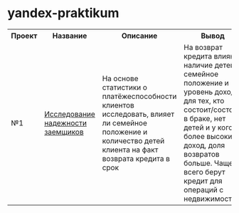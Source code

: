 # yandex-praktikum

<table>
<tr><th>Проект</th><th>Название</th><th>Описание</th><th>Вывод</th><th>Стек</th></tr> <!--ряд с ячейками заголовков-->
<tr><td>№1</td><td><a href="https://github.com/Goryachcom/yandex-praktikum/blob/main/Исследование%20надежности%20заемщиков/№1%20Исследование%20надежности%20заемщиков.ipynb">Исследование надежности заемщиков</a></td><td>На основе статистики о платёжеспособности клиентов исследовать, влияет ли семейное положение и количество детей клиента на факт возврата кредита в срок</td><td>На возврат кредита влияют наличие детей, семейное положение и уровень дохода: для тех, кто состоит/состоял в браке, нет детей и у кого более высокий доход, доля возвратов больше. Чаще всего берут кредит для операций с недвижимостью</td><td>Python Pandas</td></tr> <!--ряд с ячейками тела таблицы-->
</table>
